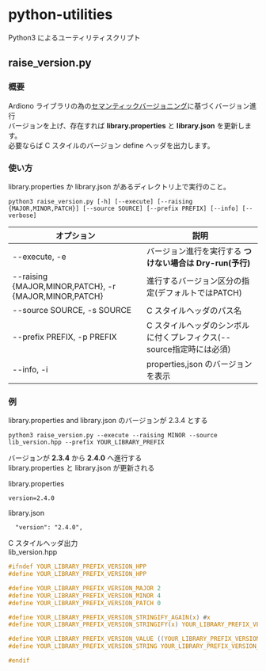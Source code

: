 # python-utilities
Python3 によるユーティリティスクリプト

## raise_version.py

### 概要
Ardiono ライブラリの為の[セマンティックバージョニング](https://semver.org/lang/ja/)に基づくバージョン進行  
バージョンを上げ、存在すれば **library.properties** と **library.json** を更新します。  
必要ならば C スタイルのバージョン define ヘッダを出力します。

### 使い方
library.properties か library.json があるディレクトリ上で実行のこと。  

```
python3 raise_version.py [-h] [--execute] [--raising {MAJOR,MINOR,PATCH}] [--source SOURCE] [--prefix PREFIX] [--info] [--verbose]
```

| オプション | 説明 |
----|---- 
| --execute, -e | バージョン進行を実行する **つけない場合は Dry-run(予行)** |
| --raising {MAJOR,MINOR,PATCH}, -r {MAJOR,MINOR,PATCH} | 進行するバージョン区分の指定(デフォルトではPATCH) |
|--source SOURCE, -s SOURCE |  C スタイルヘッダのパス名 |
| --prefix PREFIX, -p PREFIX | C スタイルヘッダのシンボルに付くプレフィクス(--source指定時には必須) |
|  --info, -i | properties,json のバージョンを表示 |


### 例
library.properties and library.json のバージョンが 2.3.4 とする  
```
python3 raise_version.py --execute --raising MINOR --source lib_version.hpp --prefix YOUR_LIBRARY_PREFIX
```

バージョンが **2.3.4** から **2.4.0** へ進行する  
library.properties と library.json が更新される  

library.properties  
```
version=2.4.0
```

library.json  
```
  "version": "2.4.0",
```

C スタイルヘッダ出力  
lib\_version.hpp  
```C
#ifndef YOUR_LIBRARY_PREFIX_VERSION_HPP
#define YOUR_LIBRARY_PREFIX_VERSION_HPP

#define YOUR_LIBRARY_PREFIX_VERSION_MAJOR 2
#define YOUR_LIBRARY_PREFIX_VERSION_MINOR 4
#define YOUR_LIBRARY_PREFIX_VERSION_PATCH 0

#define YOUR_LIBRARY_PREFIX_VERSION_STRINGIFY_AGAIN(x) #x
#define YOUR_LIBRARY_PREFIX_VERSION_STRINGIFY(x) YOUR_LIBRARY_PREFIX_VERSION_STRINGIFY_AGAIN(x)

#define YOUR_LIBRARY_PREFIX_VERSION_VALUE ((YOUR_LIBRARY_PREFIX_VERSION_MAJOR << 16) | (YOUR_LIBRARY_PREFIX_VERSION_MINOR << 8) | (YOUR_LIBRARY_PREFIX_VERSION_PATCH))
#define YOUR_LIBRARY_PREFIX_VERSION_STRING YOUR_LIBRARY_PREFIX_VERSION_STRINGIFY(YOUR_LIBRARY_PREFIX_VERSION_MAJOR.YOUR_LIBRARY_PREFIX_VERSION_MINOR.YOUR_LIBRARY_PREFIX_VERSION_PATCH)

#endif
```
